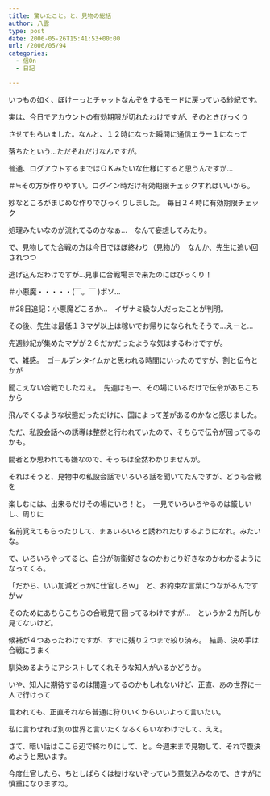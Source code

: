 ```yaml
---
title: 驚いたこと。と、見物の総括
author: 八雲
type: post
date: 2006-05-26T15:41:53+00:00
url: /2006/05/94
categories:
  - 信On
  - 日記

---
```

いつもの如く、ぼけーっとチャットなんぞをするモードに戻っている紗紀です。

実は、今日でアカウントの有効期限が切れたわけですが、そのときびっくり
  
させてもらいました。なんと、１２時になった瞬間に通信エラー１になって
  
落ちたという…ただそれだけなんですが。
  
普通、ログアウトするまではＯＫみたいな仕様にすると思うんですが…
  
＃≒その方が作りやすい。ログイン時だけ有効期限チェックすればいいから。
  
妙なところがまじめな作りでびっくりしました。　毎日２４時に有効期限チェック
  
処理みたいなのが流れてるのかなぁ…　なんて妄想してみたり。

で、見物してた合戦の方は今日でほぼ終わり（見物が）　なんか、先生に追い回されつつ
  
逃げ込んだわけですが…見事に合戦場まで来たのにはびっくり！
  
＃小悪魔・・・・・(￣。￣ )ボソ&#8230;
  
＃28日追記：小悪魔どころか…　イザナミ級な人だったことが判明。
  
その後、先生は最低１３マゲ以上は稼いでお帰りになられたそうで…えーと…
  
先週紗紀が集めたマゲが２６だかだったような気はするわけですが。

で、雑感。　ゴールデンタイムかと思われる時間にいったのですが、割と伝令とかが
  
聞こえない合戦でしたねぇ。　先週はもー、その場にいるだけで伝令があちこちから
  
飛んでくるような状態だっただけに、国によって差があるのかなと感じました。
  
ただ、私設会話への誘導は整然と行われていたので、そちらで伝令が回ってるのかも。
  
間者とか思われても嫌なので、そっちは全然わかりませんが。

それはそうと、見物中の私設会話でいろいろ話を聞いてたんですが、どうも合戦を
  
楽しむには、出来るだけその場にいろ！と。　一見でいろいろやるのは厳しいし、周りに
  
名前覚えてもらったりして、まぁいろいろと誘われたりするようになれ。みたいな。
  
で、いろいろやってると、自分が防衛好きなのかおとり好きなのかわかるようになってくる。
  
「だから、いい加減どっかに仕官しろｗ」　と、お約束な言葉につながるんですがｗ
  
そのためにあちらこちらの合戦見て回ってるわけですが…　というか２カ所しか見てないけど。
  
候補が４つあったわけですが、すでに残り２つまで絞り済み。　結局、決め手は合戦にうまく
  
馴染めるようにアシストしてくれそうな知人がいるかどうか。
  
いや、知人に期待するのは間違ってるのかもしれないけど、正直、あの世界に一人で行けって
  
言われても、正直それなら普通に狩りいくからいいよって言いたい。
  
私に言わせれば別の世界と言いたくなるくらいなわけでして、ええ。

さて、暗い話はここら辺で終わりにして、と。今週末まで見物して、それで腹決めようと思います。
  
今度仕官したら、ちとしばらくは抜けないぞっていう意気込みなので、さすがに慎重になりますね。